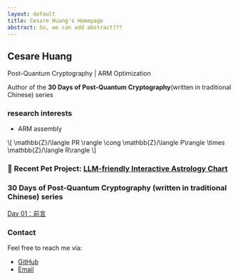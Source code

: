 ```yaml
---
layout: default
title: Cesare Huang's Homepage
abstract: So, we can add abstract???
---
```




## Cesare Huang


Post-Quantum Cryptography | ARM Optimization

Author of the **30 Days of Post-Quantum Cryptography**(written in traditional Chinese) series

### research interests

- ARM assembly


\\[
\mathbb{Z}/\langle PR \rangle \cong \mathbb{Z}/\langle P\rangle \times \mathbb{Z}/\langle R\rangle
\\]

### 🚀 Recent Pet Project: [LLM-friendly Interactive Astrology Chart](https://cheng-wei-huang0612.github.io/astro_feature/test_ai.html)

### 30 Days of Post-Quantum Cryptography (written in traditional Chinese) series

[Day 01：前言](/pqc30/day01.html)


### Contact
Feel free to reach me via:
- [GitHub](https://github.com/cheng-wei-huang0612)
- [Email](mailto:cesarehuang@icloud.com)




